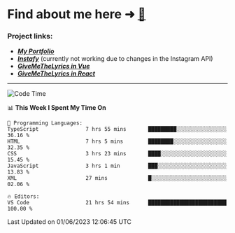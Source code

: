 # Find about me here ➜ [🧑](https://pauabella.dev)

### Project links:
- ***[My Portfolio](https://pauabella.dev)***
- ***[Instafy](https://instafy.me)*** (currently not working due to changes in the Instagram API)
- ***[GiveMeTheLyrics in Vue](https://lyrics.pauabella.dev)***
- ***[GiveMeTheLyrics in React](https://pauabella.dev/GiveMeTheLyrics)***

---
<!--START_SECTION:waka-->
![Code Time](http://img.shields.io/badge/Code%20Time-2%2C189%20hrs%2044%20mins-blue)

📊 **This Week I Spent My Time On** 

```text
💬 Programming Languages: 
TypeScript               7 hrs 55 mins       █████████░░░░░░░░░░░░░░░░   36.16 % 
HTML                     7 hrs 5 mins        ████████░░░░░░░░░░░░░░░░░   32.35 % 
CSS                      3 hrs 23 mins       ████░░░░░░░░░░░░░░░░░░░░░   15.45 % 
JavaScript               3 hrs 1 min         ███░░░░░░░░░░░░░░░░░░░░░░   13.83 % 
XML                      27 mins             █░░░░░░░░░░░░░░░░░░░░░░░░   02.06 % 

🔥 Editors: 
VS Code                  21 hrs 54 mins      █████████████████████████   100.00 % 
```


 Last Updated on 01/06/2023 12:06:45 UTC
<!--END_SECTION:waka-->
